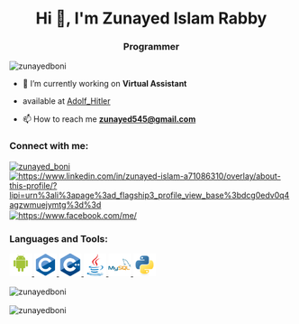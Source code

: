 <h1 align="center">Hi 👋, I'm Zunayed Islam Rabby</h1>
<h3 align="center">Programmer</h3>

<p align="left"> <img src="https://komarev.com/ghpvc/?username=zunayedboni&label=Profile%20views&color=0e75b6&style=flat" alt="zunayedboni" /> </p>

- 🔭 I’m currently working on **Virtual Assistant**

- available at [Adolf_Hitler](Adolf_Hitler)

- 📫 How to reach me **zunayed545@gmail.com**

<h3 align="left">Connect with me:</h3>
<p align="left">
<a href="https://twitter.com/zunayed_boni" target="blank"><img align="center" src="https://raw.githubusercontent.com/rahuldkjain/github-profile-readme-generator/master/src/images/icons/Social/twitter.svg" alt="zunayed_boni" height="30" width="40" /></a>
<a href="https://linkedin.com/in/https://www.linkedin.com/in/zunayed-islam-a71086310/overlay/about-this-profile/?lipi=urn%3ali%3apage%3ad_flagship3_profile_view_base%3bdcg0edv0q4agzwmuejymtg%3d%3d" target="blank"><img align="center" src="https://raw.githubusercontent.com/rahuldkjain/github-profile-readme-generator/master/src/images/icons/Social/linked-in-alt.svg" alt="https://www.linkedin.com/in/zunayed-islam-a71086310/overlay/about-this-profile/?lipi=urn%3ali%3apage%3ad_flagship3_profile_view_base%3bdcg0edv0q4agzwmuejymtg%3d%3d" height="30" width="40" /></a>
<a href="https://fb.com/https://www.facebook.com/me/" target="blank"><img align="center" src="https://raw.githubusercontent.com/rahuldkjain/github-profile-readme-generator/master/src/images/icons/Social/facebook.svg" alt="https://www.facebook.com/me/" height="30" width="40" /></a>
</p>

<h3 align="left">Languages and Tools:</h3>
<p align="left"> <a href="https://developer.android.com" target="_blank" rel="noreferrer"> <img src="https://raw.githubusercontent.com/devicons/devicon/master/icons/android/android-original-wordmark.svg" alt="android" width="40" height="40"/> </a> <a href="https://www.cprogramming.com/" target="_blank" rel="noreferrer"> <img src="https://raw.githubusercontent.com/devicons/devicon/master/icons/c/c-original.svg" alt="c" width="40" height="40"/> </a> <a href="https://www.w3schools.com/cpp/" target="_blank" rel="noreferrer"> <img src="https://raw.githubusercontent.com/devicons/devicon/master/icons/cplusplus/cplusplus-original.svg" alt="cplusplus" width="40" height="40"/> </a> <a href="https://www.java.com" target="_blank" rel="noreferrer"> <img src="https://raw.githubusercontent.com/devicons/devicon/master/icons/java/java-original.svg" alt="java" width="40" height="40"/> </a> <a href="https://www.mysql.com/" target="_blank" rel="noreferrer"> <img src="https://raw.githubusercontent.com/devicons/devicon/master/icons/mysql/mysql-original-wordmark.svg" alt="mysql" width="40" height="40"/> </a> <a href="https://www.python.org" target="_blank" rel="noreferrer"> <img src="https://raw.githubusercontent.com/devicons/devicon/master/icons/python/python-original.svg" alt="python" width="40" height="40"/> </a> </p>

<p><img align="center" src="https://github-readme-stats.vercel.app/api/top-langs?username=zunayedboni&show_icons=true&locale=en&layout=compact" alt="zunayedboni" /></p>

<p><img align="center" src="https://github-readme-streak-stats.herokuapp.com/?user=zunayedboni&" alt="zunayedboni" /></p>
